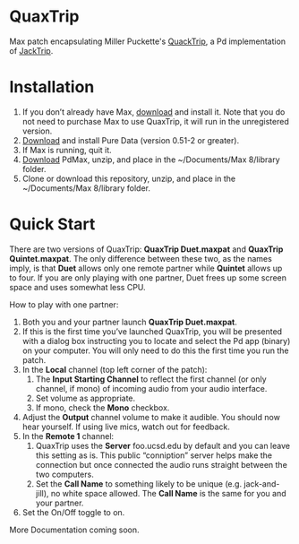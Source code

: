 # QuaxTrip

Max patch encapsulating Miller Puckette's [QuackTrip](http://msp.ucsd.edu/tools/quacktrip/), a Pd implementation of [JackTrip](https://ccrma.stanford.edu/software/jacktrip/).

# Installation

1. If you don’t already have Max, [download](https://cycling74.com/downloads) and install it. Note that you do not need to purchase Max to use QuaxTrip, it will run in the unregistered version.
2. [Download](http://msp.ucsd.edu/software.html) and install Pure Data (version 0.51-2 or greater).
3. If Max is running, quit it.
4. [Download](http://msp.ucsd.edu/software.html) PdMax, unzip, and place in the ~/Documents/Max 8/library folder.
5. Clone or download this repository, unzip, and place in the ~/Documents/Max 8/library folder.

# Quick Start

There are two versions of QuaxTrip: **QuaxTrip Duet.maxpat** and **QuaxTrip Quintet.maxpat**. The only difference between these two, as the names imply, is that **Duet** allows only one remote partner while **Quintet** allows up to four. If you are only playing with one partner, Duet frees up some screen space and uses somewhat less CPU.

How to play with one partner:

1. Both you and your partner launch **QuaxTrip Duet.maxpat**.
2. If this is the first time you’ve launched QuaxTrip, you will be presented with a dialog box instructing you to locate and select the Pd app (binary) on your computer. You will only need to do this the first time you run the patch.
3. In the **Local** channel (top left corner of the patch):
	1. The **Input Starting Channel** to reflect the first channel (or only channel, if mono) of incoming audio from your audio interface.
	2. Set volume as appropriate.
	3. If mono, check the **Mono** checkbox.
4. Adjust the **Output** channel volume to make it audible. You should now hear yourself. If using live mics, watch out for feedback.
5. In the **Remote 1** channel:
	1. QuaxTrip uses the **Server** foo.ucsd.edu by default and you can leave this setting as is. This public “conniption” server helps make the connection but once connected the audio runs straight between the two computers.
	2. Set the **Call Name** to something likely to be unique (e.g. jack-and-jill), no white space allowed. The **Call Name** is the same for you and your partner.
6. Set the On/Off toggle to on.

More Documentation coming soon.
